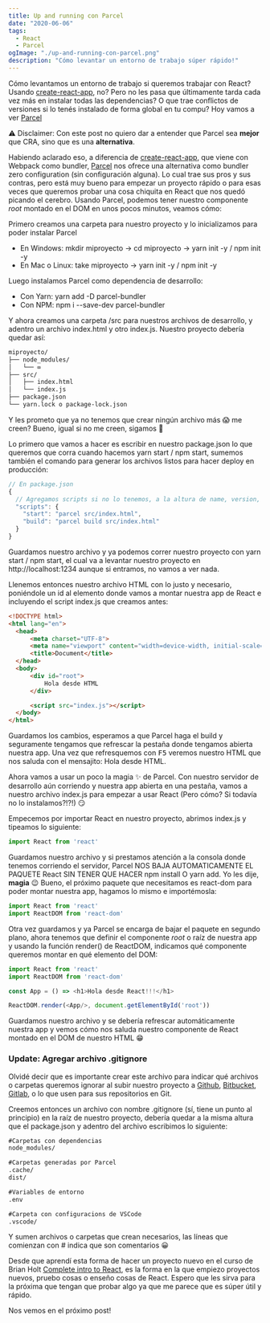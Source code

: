 ```yaml
---
title: Up and running con Parcel
date: "2020-06-06"
tags:
  - React
  - Parcel
ogImage: "./up-and-running-con-parcel.png"
description: "Cómo levantar un entorno de trabajo súper rápido!"
---
```


Cómo levantamos un entorno de trabajo si queremos trabajar con React? Usando [create-react-app](https://github.com/facebookincubator/create-react-app), no? Pero no les pasa que últimamente tarda cada vez más en instalar todas las dependencias? O que trae conflictos de versiones si lo tenés instalado de forma global en tu compu? Hoy vamos a ver [Parcel](https://parceljs.org/)

⚠ Disclaimer: Con este post no quiero dar a entender que Parcel sea **mejor** que CRA, sino que es una **alternativa**.

Habiendo aclarado eso, a diferencia de [create-react-app](https://github.com/facebookincubator/create-react-app), que viene con Webpack 
como bundler, [Parcel](https://parceljs.org/) nos ofrece una alternativa como bundler <inline-code>zero configuration</inline-code> (sin configuración alguna). 
Lo cual trae sus pros y sus contras, pero está muy bueno para empezar un proyecto rápido o para esas veces que queremos probar una cosa 
chiquita en React que nos quedó picando el cerebro. Usando <inline-code>Parcel</inline-code>, podemos tener nuestro componente _root_ montado en el DOM en unos 
pocos minutos, veamos cómo:

Primero creamos una carpeta para nuestro proyecto y lo inicializamos para poder instalar Parcel

- En Windows: <inline-code>mkdir miproyecto</inline-code> -> <inline-code>cd miproyecto</inline-code> -> <inline-code>yarn init -y</inline-code> / <inline-code>npm init -y</inline-code>
- En Mac o Linux: <inline-code>take miproyecto</inline-code> -> <inline-code>yarn init -y</inline-code> / <inline-code>npm init -y</inline-code>

Luego instalamos Parcel como dependencia de desarrollo:

- Con Yarn: <inline-code>yarn add -D parcel-bundler</inline-code>
- Con NPM: <inline-code>npm i --save-dev parcel-bundler</inline-code>

Y ahora creamos una carpeta <inline-code>/src</inline-code> para nuestros archivos de desarrollo, y adentro un archivo <inline-code>index.html</inline-code> y otro <inline-code>index.js</inline-code>.
Nuestro proyecto debería quedar así:

```md
miproyecto/
├── node_modules/
│   └── ∞
├── src/
│   ├── index.html
│   └── index.js
├── package.json
└── yarn.lock o package-lock.json
```

Y les prometo que ya no tenemos que crear ningún archivo más 😱 me creen? Bueno, igual si no me creen, sigamos 🤣

Lo primero que vamos a hacer es escribir en nuestro <inline-code>package.json</inline-code> lo que queremos que corra cuando 
hacemos <inline-code>yarn start</inline-code> / <inline-code>npm start</inline-code>, sumemos también el comando para generar los archivos listos para hacer deploy en producción:

```js
// En package.json
{
  // Agregamos scripts si no lo tenemos, a la altura de name, version, etc.
  "scripts": {
    "start": "parcel src/index.html",
    "build": "parcel build src/index.html"
  }
}
```

Guardamos nuestro archivo y ya podemos correr nuestro proyecto con <inline-code>yarn start</inline-code> / <inline-code>npm start</inline-code>, el cual va a levantar nuestro 
proyecto en http://localhost:1234 aunque si entramos, no vamos a ver nada.

Llenemos entonces nuestro archivo HTML con lo justo y necesario, poniéndole un id al elemento donde vamos a montar nuestra app de React
e incluyendo el script <inline-code>index.js</inline-code> que creamos antes:

```html
<!DOCTYPE html>
<html lang="en">
  <head>
      <meta charset="UTF-8">
      <meta name="viewport" content="width=device-width, initial-scale=1.0">
      <title>Document</title>
  </head>
  <body>
      <div id="root">
          Hola desde HTML
      </div>

      <script src="index.js"></script>
  </body>
</html>
```

Guardamos los cambios, esperamos a que Parcel haga el build y seguramente tengamos que refrescar la pestaña donde tengamos 
abierta nuestra app. Una vez que refresquemos con <kbd>F5</kbd> veremos nuestro HTML que nos saluda con el mensajito: 
<inline-code>Hola desde HTML</inline-code>.

Ahora vamos a usar un poco la magia ✨ de Parcel. Con nuestro servidor de desarrollo aún corriendo y nuestra app abierta 
en una pestaña, vamos a nuestro archivo <inline-code>index.js</inline-code> para empezar a usar React (Pero cómo? Si todavía no lo instalamos?!?!) 😏

Empecemos por importar React en nuestro proyecto, abrimos <inline-code>index.js</inline-code> y tipeamos lo siguiente:

```js
import React from 'react'
```

Guardamos nuestro archivo y si prestamos atención a la consola donde tenemos corriendo el servidor, Parcel NOS BAJA 
AUTOMATICAMENTE EL PAQUETE React SIN TENER QUE HACER <inline-code>npm install</inline-code> O <inline-code>yarn add</inline-code>. Yo les dije, **magia** 😉
Bueno, el próximo paquete que necesitamos es <inline-code>react-dom</inline-code> para poder montar nuestra app, hagamos lo mismo e importémosla:

```js
import React from 'react'
import ReactDOM from 'react-dom'
```

Otra vez guardamos y ya Parcel se encarga de bajar el paquete en segundo plano, ahora tenemos que definir el componente _root_ o 
raíz de nuestra app y usando la función <inline-code>render()</inline-code> de ReactDOM, indicamos qué componente queremos montar en qué elemento del DOM:

```js
import React from 'react'
import ReactDOM from 'react-dom'

const App = () => <h1>Hola desde React!!!</h1>

ReactDOM.render(<App/>, document.getElementById('root'))
```

Guardamos nuestro archivo y se debería refrescar automáticamente nuestra app y vemos cómo nos saluda nuestro componente de React 
montado en el DOM de nuestro HTML 😁

### Update: Agregar archivo .gitignore

Olvidé decir que es importante crear este archivo para indicar qué archivos o carpetas queremos ignorar al 
subir nuestro proyecto a [Github](https://github.com), [Bitbucket](https://bitbucket.org), [Gitlab](http://www.gitlab.com/), o lo que 
usen para sus repositorios en Git.

Creemos entonces un archivo con nombre <inline-code>.gitignore</inline-code> (sí, tiene un punto al principio) en la raíz de nuestro proyecto, debería 
quedar a la misma altura que el <inline-code>package.json</inline-code> y adentro del archivo escribimos lo siguiente:

```md
#Carpetas con dependencias
node_modules/

#Carpetas generadas por Parcel
.cache/
dist/

#Variables de entorno
.env

#Carpeta con configuracions de VSCode
.vscode/
```

Y sumen archivos o carpetas que crean necesarios, las líneas que comienzan con # indica que son comentarios 😀

Desde que aprendí esta forma de hacer un proyecto nuevo en el curso de Brian Holt [Complete intro to React](https://btholt.github.io/complete-intro-to-react-v5/), es la forma en la que empiezo proyectos nuevos, pruebo cosas o enseño cosas de React. Espero que les sirva para la próxima que tengan que probar algo ya que me parece que es súper útil y rápido.

Nos vemos en el próximo post!